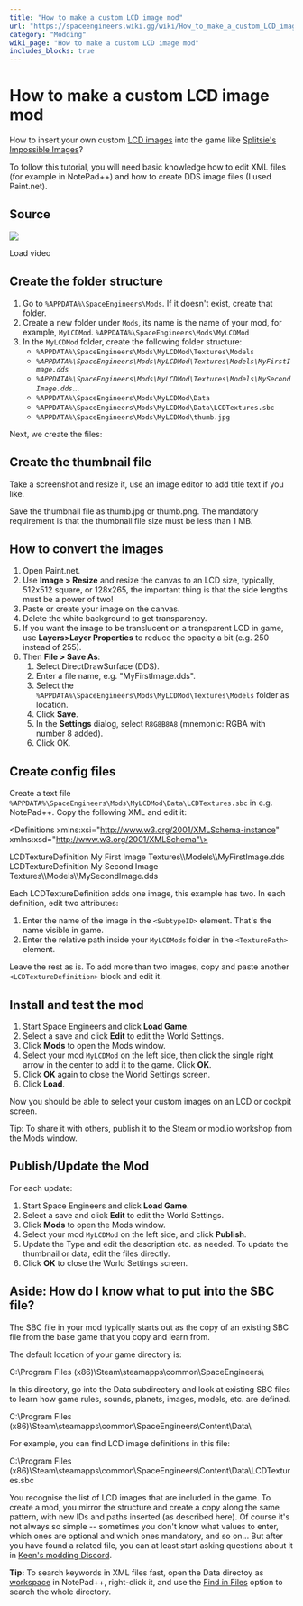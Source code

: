 ```yaml
---
title: "How to make a custom LCD image mod"
url: "https://spaceengineers.wiki.gg/wiki/How_to_make_a_custom_LCD_image_mod"
category: "Modding"
wiki_page: "How to make a custom LCD image mod"
includes_blocks: true
---
```


# How to make a custom LCD image mod

How to insert your own custom [LCD images](https://spaceengineers.wiki.gg/wiki/LCD_Surface_Options "LCD Surface Options") into the game like [Splitsie's Impossible Images](https://steamcommunity.com/sharedfiles/filedetails/?id=2183745839)?

To follow this tutorial, you will need basic knowledge how to edit XML files (for example in NotePad++) and how to create DDS image files (I used Paint.net).

## Source

![](https://i.ytimg.com/vi/ZdX7pR1UxKs/hqdefault.jpg)

Load video

## Create the folder structure

1.  Go to `%APPDATA%\SpaceEngineers\Mods`. If it doesn't exist, create that folder.
2.  Create a new folder under `Mods`, its name is the name of your mod, for example, `MyLCDMod`. `%APPDATA%\SpaceEngineers\Mods\MyLCDMod`
3.  In the `MyLCDMod` folder, create the following folder structure:
    *   `%APPDATA%\SpaceEngineers\Mods\MyLCDMod\Textures\Models`
    *   _`%APPDATA%\SpaceEngineers\Mods\MyLCDMod\Textures\Models\MyFirstImage.dds`_
    *   _`%APPDATA%\SpaceEngineers\Mods\MyLCDMod\Textures\Models\MySecondImage.dds`_...
    *   `%APPDATA%\SpaceEngineers\Mods\MyLCDMod\Data`
    *   `%APPDATA%\SpaceEngineers\Mods\MyLCDMod\Data\LCDTextures.sbc`
    *   `%APPDATA%\SpaceEngineers\Mods\MyLCDMod\thumb.jpg`

Next, we create the files:

## Create the thumbnail file

Take a screenshot and resize it, use an image editor to add title text if you like.

Save the thumbnail file as thumb.jpg or thumb.png. The mandatory requirement is that the thumbnail file size must be less than 1 MB.

## How to convert the images

1.  Open Paint.net.
2.  Use **Image > Resize** and resize the canvas to an LCD size, typically, 512x512 square, or 128x265, the important thing is that the side lengths must be a power of two!
3.  Paste or create your image on the canvas.
4.  Delete the white background to get transparency.
5.  If you want the image to be translucent on a transparent LCD in game, use **Layers>Layer Properties** to reduce the opacity a bit (e.g. 250 instead of 255).
6.  Then **File > Save As**:
    1.  Select DirectDrawSurface (DDS).
    2.  Enter a file name, e.g. "MyFirstImage.dds".
    3.  Select the `%APPDATA%\SpaceEngineers\Mods\MyLCDMod\Textures\Models` folder as location.
    4.  Click **Save**.
    5.  In the **Settings** dialog, select `R8G8B8A8` (mnemonic: RGBA with number 8 added).
    6.  Click OK.

## Create config files

Create a text file `%APPDATA%\SpaceEngineers\Mods\MyLCDMod\Data\LCDTextures.sbc` in e.g. NotePad++. Copy the following XML and edit it:

<?xml version="1.0"?>
<Definitions xmlns:xsi="http://www.w3.org/2001/XMLSchema-instance" xmlns:xsd="http://www.w3.org/2001/XMLSchema"\>
  <LCDTextures>

   <LCDTextureDefinition>
     <Id>
       <TypeId>LCDTextureDefinition</TypeId>
       <SubtypeId>My First Image</SubtypeId>
     </Id>
    <TexturePath>Textures\\Models\\MyFirstImage.dds</TexturePath>
   </LCDTextureDefinition>
   
   <LCDTextureDefinition>
     <Id>
       <TypeId>LCDTextureDefinition</TypeId>
       <SubtypeId>My Second Image</SubtypeId>
     </Id>
    <TexturePath>Textures\\Models\\MySecondImage.dds</TexturePath>
   </LCDTextureDefinition>

  </LCDTextures>
</Definitions>

Each LCDTextureDefinition adds one image, this example has two. In each definition, edit two attributes:

1.  Enter the name of the image in the `<SubtypeID>` element. That's the name visible in game.
2.  Enter the relative path inside your `MyLCDMods` folder in the `<TexturePath>` element.

Leave the rest as is. To add more than two images, copy and paste another `<LCDTextureDefinition>` block and edit it.

## Install and test the mod

1.  Start Space Engineers and click **Load Game**.
2.  Select a save and click **Edit** to edit the World Settings.
3.  Click **Mods** to open the Mods window.
4.  Select your mod `MyLCDMod` on the left side, then click the single right arrow in the center to add it to the game. Click **OK**.
5.  Click **OK** again to close the World Settings screen.
6.  Click **Load**.

Now you should be able to select your custom images on an LCD or cockpit screen.

Tip: To share it with others, publish it to the Steam or mod.io workshop from the Mods window.

## Publish/Update the Mod

For each update:

1.  Start Space Engineers and click **Load Game**.
2.  Select a save and click **Edit** to edit the World Settings.
3.  Click **Mods** to open the Mods window.
4.  Select your mod `MyLCDMod` on the left side, and click **Publish**.
5.  Update the Type and edit the description etc. as needed. To update the thumbnail or data, edit the files directly.
6.  Click **OK** to close the World Settings screen.

## Aside: How do I know what to put into the SBC file?

The SBC file in your mod typically starts out as the copy of an existing SBC file from the base game that you copy and learn from.

The default location of your game directory is:

C:\\Program Files (x86)\\Steam\\steamapps\\common\\SpaceEngineers\\

In this directory, go into the Data subdirectory and look at existing SBC files to learn how game rules, sounds, planets, images, models, etc. are defined.

C:\\Program Files (x86)\\Steam\\steamapps\\common\\SpaceEngineers\\Content\\Data\\

For example, you can find LCD image definitions in this file:

C:\\Program Files (x86)\\Steam\\steamapps\\common\\SpaceEngineers\\Content\\Data\\LCDTextures.sbc

You recognise the list of LCD images that are included in the game. To create a mod, you mirror the structure and create a copy along the same pattern, with new IDs and paths inserted (as described here). Of course it's not always so simple -- sometimes you don't know what values to enter, which ones are optional and which ones mandatory, and so on... But after you have found a related file, you can at least start asking questions about it in [Keen's modding Discord](https://discord.com/channels/125011928711036928/126460115204308993).

**Tip:** To search keywords in XML files fast, open the Data directoy as [workspace](https://npp-user-manual.org/docs/session/#folder-as-workspace) in NotePad++, right-click it, and use the [Find in Files](https://npp-user-manual.org/docs/searching/) option to search the whole directory.
